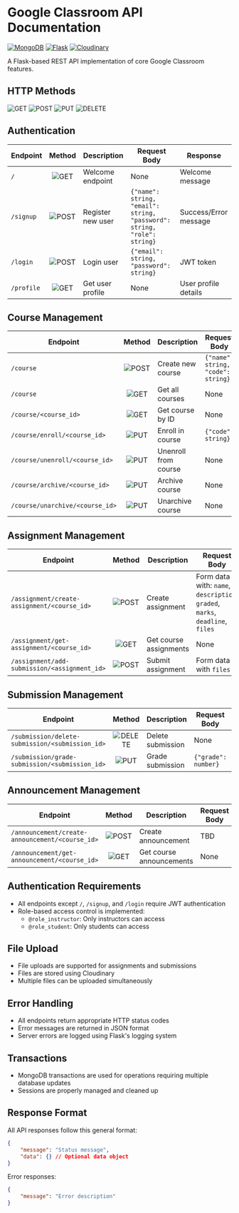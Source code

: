 # Google Classroom API Documentation

[![MongoDB](https://img.shields.io/badge/MongoDB-4EA94B?style=for-the-badge&logo=mongodb&logoColor=white)](https://www.mongodb.com/)
[![Flask](https://img.shields.io/badge/Flask-000000?style=for-the-badge&logo=flask&logoColor=white)](https://flask.palletsprojects.com/)
[![Cloudinary](https://img.shields.io/badge/Cloudinary-3448C5?style=for-the-badge&logo=cloudinary&logoColor=white)](https://cloudinary.com/)

A Flask-based REST API implementation of core Google Classroom features.

## HTTP Methods
![GET](https://img.shields.io/badge/GET-4AB9F9?style=for-the-badge)
![POST](https://img.shields.io/badge/POST-49CC90?style=for-the-badge)
![PUT](https://img.shields.io/badge/PUT-FCA130?style=for-the-badge)
![DELETE](https://img.shields.io/badge/DELETE-F93E3E?style=for-the-badge)

## Authentication

| Endpoint | Method | Description | Request Body | Response |
|----------|:--------:|-------------|--------------|-----------|
| `/` | ![GET](https://img.shields.io/badge/GET-4AB9F9?style=flat-square) | Welcome endpoint | None | Welcome message |
| `/signup` | ![POST](https://img.shields.io/badge/POST-49CC90?style=flat-square) | Register new user | `{"name": string, "email": string, "password": string, "role": string}` | Success/Error message |
| `/login` | ![POST](https://img.shields.io/badge/POST-49CC90?style=flat-square) | Login user | `{"email": string, "password": string}` | JWT token |
| `/profile` | ![GET](https://img.shields.io/badge/GET-4AB9F9?style=flat-square) | Get user profile | None | User profile details |

## Course Management

| Endpoint | Method | Description | Request Body | Response |
|----------|:--------:|-------------|--------------|-----------|
| `/course` | ![POST](https://img.shields.io/badge/POST-49CC90?style=flat-square) | Create new course | `{"name": string, "code": string}` | Success/Error message |
| `/course` | ![GET](https://img.shields.io/badge/GET-4AB9F9?style=flat-square) | Get all courses | None | List of courses |
| `/course/<course_id>` | ![GET](https://img.shields.io/badge/GET-4AB9F9?style=flat-square) | Get course by ID | None | Course details |
| `/course/enroll/<course_id>` | ![PUT](https://img.shields.io/badge/PUT-FCA130?style=flat-square) | Enroll in course | `{"code": string}` | Success/Error message |
| `/course/unenroll/<course_id>` | ![PUT](https://img.shields.io/badge/PUT-FCA130?style=flat-square) | Unenroll from course | None | Success/Error message |
| `/course/archive/<course_id>` | ![PUT](https://img.shields.io/badge/PUT-FCA130?style=flat-square) | Archive course | None | Success/Error message |
| `/course/unarchive/<course_id>` | ![PUT](https://img.shields.io/badge/PUT-FCA130?style=flat-square) | Unarchive course | None | Success/Error message |

## Assignment Management

| Endpoint | Method | Description | Request Body | Response |
|----------|:--------:|-------------|--------------|-----------|
| `/assignment/create-assignment/<course_id>` | ![POST](https://img.shields.io/badge/POST-49CC90?style=flat-square) | Create assignment | Form data with: `name`, `description`, `graded`, `marks`, `deadline`, `files` | Success/Error message |
| `/assignment/get-assignment/<course_id>` | ![GET](https://img.shields.io/badge/GET-4AB9F9?style=flat-square) | Get course assignments | None | List of assignments |
| `/assignment/add-submission/<assignment_id>` | ![POST](https://img.shields.io/badge/POST-49CC90?style=flat-square) | Submit assignment | Form data with `files` | Success/Error message |

## Submission Management

| Endpoint | Method | Description | Request Body | Response |
|----------|:--------:|-------------|--------------|-----------|
| `/submission/delete-submission/<submission_id>` | ![DELETE](https://img.shields.io/badge/DELETE-F93E3E?style=flat-square) | Delete submission | None | Success/Error message |
| `/submission/grade-submission/<submission_id>` | ![PUT](https://img.shields.io/badge/PUT-FCA130?style=flat-square) | Grade submission | `{"grade": number}` | Success/Error message |

## Announcement Management

| Endpoint | Method | Description | Request Body | Response |
|----------|:--------:|-------------|--------------|-----------|
| `/announcement/create-announcement/<course_id>` | ![POST](https://img.shields.io/badge/POST-49CC90?style=flat-square) | Create announcement | TBD | Success/Error message |
| `/announcement/get-announcement/<course_id>` | ![GET](https://img.shields.io/badge/GET-4AB9F9?style=flat-square) | Get course announcements | None | List of announcements |

## Authentication Requirements

- All endpoints except `/`, `/signup`, and `/login` require JWT authentication
- Role-based access control is implemented:
  - `@role_instructor`: Only instructors can access
  - `@role_student`: Only students can access

## File Upload

- File uploads are supported for assignments and submissions
- Files are stored using Cloudinary
- Multiple files can be uploaded simultaneously

## Error Handling

- All endpoints return appropriate HTTP status codes
- Error messages are returned in JSON format
- Server errors are logged using Flask's logging system

## Transactions

- MongoDB transactions are used for operations requiring multiple database updates
- Sessions are properly managed and cleaned up

## Response Format

All API responses follow this general format:
```json
{
    "message": "Status message",
    "data": {} // Optional data object
}
```

Error responses:
```json
{
    "message": "Error description"
}
```
